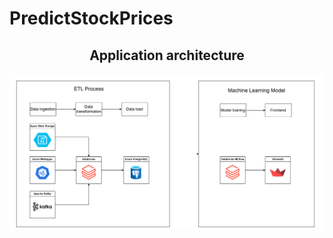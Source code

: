 # PredictStockPrices
## <div align='center'> Application architecture </div>
![Application architecture](misc/architecture.png "Application architecture")
